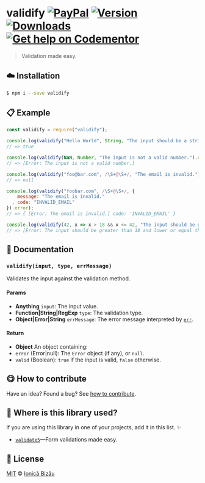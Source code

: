 
# validify [![PayPal](https://img.shields.io/badge/%24-paypal-f39c12.svg)][paypal-donations] [![Version](https://img.shields.io/npm/v/validify.svg)](https://www.npmjs.com/package/validify) [![Downloads](https://img.shields.io/npm/dt/validify.svg)](https://www.npmjs.com/package/validify) [![Get help on Codementor](https://cdn.codementor.io/badges/get_help_github.svg)](https://www.codementor.io/johnnyb?utm_source=github&utm_medium=button&utm_term=johnnyb&utm_campaign=github)

> Validation made easy.

## :cloud: Installation

```sh
$ npm i --save validify
```


## :clipboard: Example



```js
const validify = require("validify");

console.log(validify("Hello World", String, "The input should be a string.").valid);
// => true

console.log(validify(NaN, Number, "The input is not a valid number.").error);
// => [Error: The input is not a valid number.]

console.log(validify("foo@bar.com", /\S+@\S+/, "The email is invalid.").error);
// => null

console.log(validify("foobar.com", /\S+@\S+/, {
    message: "The email is invalid."
  , code: "INVALID_EMAIL"
}).error);
// => { [Error: The email is invalid.] code: 'INVALID_EMAIL' }

console.log(validify(42, x => x > 18 && x <= 42, "The input should be greater than 18 and lower or equal than 42.").error);
// => [Error: The input should be greater than 18 and lower or equal than 42.]
```

## :memo: Documentation


### `validify(input, type, errMessage)`
Validates the input against the validation method.

#### Params
- **Anything** `input`: The input value.
- **Function|String|RegExp** `type`: The validation type.
- **Object|Error|String** `errMessage`: The error message interpreted by [`err`](http://github.com/IonicaBizau/err).

#### Return
- **Object** An object containing:
 - `error` (Error|null): The `Error` object (if any), or `null`.
 - `valid` (Boolean): `true` if the input is valid, `false` otherwise.



## :yum: How to contribute
Have an idea? Found a bug? See [how to contribute][contributing].

## :dizzy: Where is this library used?
If you are using this library in one of your projects, add it in this list. :sparkles:


 - [`validate5`](https://github.com/IonicaBizau/validate5#readme)—Form validations made easy.

## :scroll: License

[MIT][license] © [Ionică Bizău][website]

[paypal-donations]: https://www.paypal.com/cgi-bin/webscr?cmd=_s-xclick&hosted_button_id=RVXDDLKKLQRJW
[donate-now]: http://i.imgur.com/6cMbHOC.png

[license]: http://showalicense.com/?fullname=Ionic%C4%83%20Biz%C4%83u%20%3Cbizauionica%40gmail.com%3E%20(http%3A%2F%2Fionicabizau.net)&year=2016#license-mit
[website]: http://ionicabizau.net
[contributing]: /CONTRIBUTING.md
[docs]: /DOCUMENTATION.md
